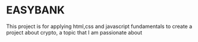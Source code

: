 # EASYBANK
This project is for applying html,css and javascript fundamentals to create a project about crypto, a topic that I am passionate about 
